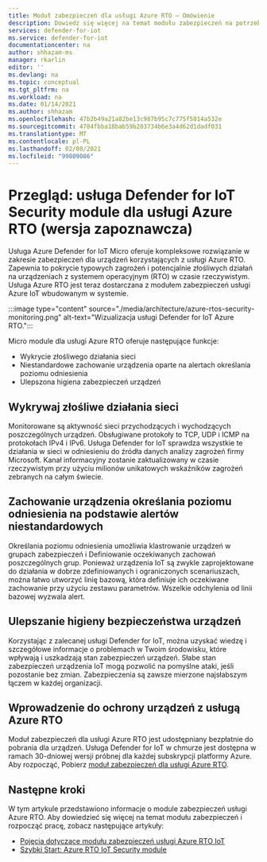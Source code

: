 ```yaml
---
title: Moduł zabezpieczeń dla usługi Azure RTO — Omówienie
description: Dowiedz się więcej na temat modułu zabezpieczeń na potrzeby obsługi i implementacji usługi Azure RTO w ramach usługi Azure Defender dla IoT.
services: defender-for-iot
ms.service: defender-for-iot
documentationcenter: na
author: shhazam-ms
manager: rkarlin
editor: ''
ms.devlang: na
ms.topic: conceptual
ms.tgt_pltfrm: na
ms.workload: na
ms.date: 01/14/2021
ms.author: shhazam
ms.openlocfilehash: 47b2b49a21a82be13c987b95c7c775f5014a532e
ms.sourcegitcommit: 4784fbba18bab59b203734b6e3a4d62d1dadf031
ms.translationtype: MT
ms.contentlocale: pl-PL
ms.lasthandoff: 02/08/2021
ms.locfileid: "99809086"
---
```

# <a name="overview-defender-for-iot-security-module-for-azure-rtos-preview"></a>Przegląd: usługa Defender for IoT Security module dla usługi Azure RTO (wersja zapoznawcza)

Usługa Azure Defender for IoT Micro oferuje kompleksowe rozwiązanie w zakresie zabezpieczeń dla urządzeń korzystających z usługi Azure RTO. Zapewnia to pokrycie typowych zagrożeń i potencjalnie złośliwych działań na urządzeniach z systemem operacyjnym (RTO) w czasie rzeczywistym. Usługa Azure RTO jest teraz dostarczana z modułem zabezpieczeń usługi Azure IoT wbudowanym w systemie.

:::image type="content" source="./media/architecture/azure-rtos-security-monitoring.png" alt-text="Wizualizacja usługi Defender for IoT Azure RTO.":::


Micro module dla usługi Azure RTO oferuje następujące funkcje:

- Wykrycie złośliwego działania sieci
- Niestandardowe zachowanie urządzenia oparte na alertach określania poziomu odniesienia
- Ulepszona higiena zabezpieczeń urządzeń

## <a name="detect-malicious-network-activities"></a>Wykrywaj złośliwe działania sieci

Monitorowane są aktywność sieci przychodzących i wychodzących poszczególnych urządzeń. Obsługiwane protokoły to TCP, UDP i ICMP na protokołach IPv4 i IPv6. Usługa Defender for IoT sprawdza wszystkie te działania w sieci w odniesieniu do źródła danych analizy zagrożeń firmy Microsoft. Kanał informacyjny zostanie zaktualizowany w czasie rzeczywistym przy użyciu milionów unikatowych wskaźników zagrożeń zebranych na całym świecie.

## <a name="device-behavior-baselining-based-on-custom-alerts"></a>Zachowanie urządzenia określania poziomu odniesienia na podstawie alertów niestandardowych

Określania poziomu odniesienia umożliwia klastrowanie urządzeń w grupach zabezpieczeń i Definiowanie oczekiwanych zachowań poszczególnych grup. Ponieważ urządzenia IoT są zwykle zaprojektowane do działania w dobrze zdefiniowanych i ograniczonych scenariuszach, można łatwo utworzyć linię bazową, która definiuje ich oczekiwane zachowanie przy użyciu zestawu parametrów. Wszelkie odchylenia od linii bazowej wyzwala alert.

## <a name="improve-your-device-security-hygiene"></a>Ulepszanie higieny bezpieczeństwa urządzeń

Korzystając z zalecanej usługi Defender for IoT, można uzyskać wiedzę i szczegółowe informacje o problemach w Twoim środowisku, które wpływają i uszkadzają stan zabezpieczeń urządzeń. Słabe stan zabezpieczeń urządzenia IoT mogą pozwolić na pomyślne ataki, jeśli pozostanie bez zmian. Zabezpieczenia są zawsze mierzone najsłabszym łączem w każdej organizacji.

## <a name="get-started-protecting-azure-rtos-devices"></a>Wprowadzenie do ochrony urządzeń z usługą Azure RTO

Moduł zabezpieczeń dla usługi Azure RTO jest udostępniany bezpłatnie do pobrania dla urządzeń. Usługa Defender for IoT w chmurze jest dostępna w ramach 30-dniowej wersji próbnej dla każdej subskrypcji platformy Azure. Aby rozpocząć, Pobierz [moduł zabezpieczeń dla usługi Azure RTO](https://github.com/MicrosoftDocs/azure-docs/blob/master/articles/defender-for-iot/iot-security-azure-rtos.md). 

## <a name="next-steps"></a>Następne kroki

W tym artykule przedstawiono informacje o module zabezpieczeń usługi Azure RTO. Aby dowiedzieć się więcej na temat modułu zabezpieczeń i rozpocząć pracę, zobacz następujące artykuły:

- [Pojęcia dotyczące modułu zabezpieczeń usługi Azure RTO IoT](concept-rtos-security-module.md)
- [Szybki Start: Azure RTO IoT Security module](quickstart-azure-rtos-security-module.md)
